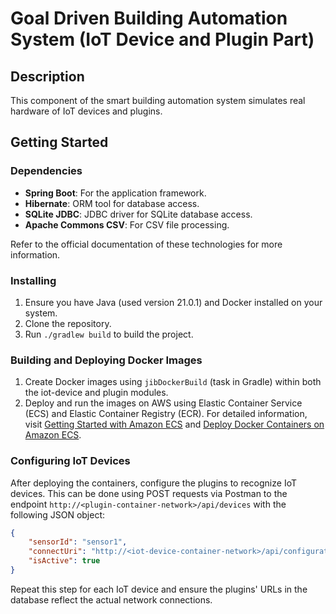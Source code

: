 # Goal Driven Building Automation System (IoT Device and Plugin Part)

## Description

This component of the smart building automation system simulates real hardware of IoT devices and plugins.

## Getting Started

### Dependencies

- **Spring Boot**: For the application framework.
- **Hibernate**: ORM tool for database access.
- **SQLite JDBC**: JDBC driver for SQLite database access.
- **Apache Commons CSV**: For CSV file processing.

Refer to the official documentation of these technologies for more information.

### Installing

1. Ensure you have Java (used version 21.0.1) and Docker installed on your system.
2. Clone the repository.
3. Run `./gradlew build` to build the project.

### Building and Deploying Docker Images

1. Create Docker images using `jibDockerBuild` (task in Gradle) within both the iot-device and plugin modules.
2. Deploy and run the images on AWS using Elastic Container Service (ECS) and Elastic Container Registry (ECR). For detailed information, visit [Getting Started with Amazon ECS](https://docs.aws.amazon.com/AmazonECS/latest/developerguide/getting-started.html) and [Deploy Docker Containers on Amazon ECS](https://aws.amazon.com/getting-started/hands-on/deploy-docker-containers/).

### Configuring IoT Devices

After deploying the containers, configure the plugins to recognize IoT devices. This can be done using POST requests via Postman to the endpoint ``` http://<plugin-container-network>/api/devices ``` with the following JSON object:
```json
{
    "sensorId": "sensor1",
    "connectUri": "http://<iot-device-container-network>/api/configuration",
    "isActive": true
}
```

Repeat this step for each IoT device and ensure the plugins' URLs in the database reflect the actual network connections.